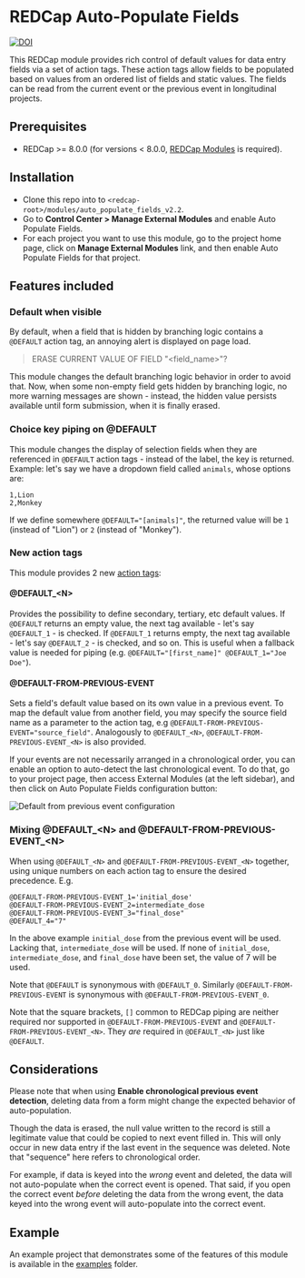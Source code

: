 # REDCap Auto-Populate Fields

[![DOI](https://zenodo.org/badge/DOI/10.5281/zenodo.3561116.svg)](https://doi.org/10.5281/zenodo.3561116)

This REDCap module provides rich control of default values for data entry fields via a set of action tags. These action tags allow fields to be populated based on values from an ordered list of fields and static values. The fields can be read from the current event or the previous event in longitudinal projects.

## Prerequisites
- REDCap >= 8.0.0 (for versions < 8.0.0, [REDCap Modules](https://github.com/vanderbilt/redcap-external-modules) is required).

## Installation
- Clone this repo into to `<redcap-root>/modules/auto_populate_fields_v2.2`.
- Go to **Control Center > Manage External Modules** and enable Auto Populate Fields.
- For each project you want to use this module, go to the project home page, click on **Manage External Modules** link, and then enable Auto Populate Fields for that project.

## Features included

### Default when visible
By default, when a field that is hidden by branching logic contains a `@DEFAULT` action tag, an annoying alert is displayed on page load.
> ERASE CURRENT VALUE OF FIELD "<field_name>"?

This module changes the default branching logic behavior in order to avoid that. Now, when some non-empty field gets hidden by branching logic, no more warning messages are shown - instead, the hidden value persists available until form submission, when it is finally erased.

### Choice key piping on @DEFAULT
This module changes the display of selection fields when they are referenced in `@DEFAULT` action tags - instead of the label, the key is returned. Example: let's say we have a dropdown field called `animals`, whose options are:
```
1,Lion
2,Monkey
```
If we define somewhere `@DEFAULT="[animals]"`, the returned value will be `1` (instead of "Lion") or `2` (instead of "Monkey").


### New action tags
This module provides 2 new [action tags](https://wiki.chpc.utah.edu/pages/viewpage.action?pageId=595001400):

#### @DEFAULT_\<N\>
Provides the possibility to define secondary, tertiary, etc default values. If `@DEFAULT` returns an empty value, the next tag available - let's say `@DEFAULT_1` - is checked. If `@DEFAULT_1` returns empty, the next tag available - let's say `@DEFAULT_2` - is checked, and so on. This is useful when a fallback value is needed for piping (e.g. `@DEFAULT="[first_name]" @DEFAULT_1="Joe Doe"`).

#### @DEFAULT-FROM-PREVIOUS-EVENT
Sets a field's default value based on its own value in a previous event. To map the default value from another field, you may specify the source field name as a parameter to the action tag, e.g `@DEFAULT-FROM-PREVIOUS-EVENT="source_field"`. Analogously to `@DEFAULT_<N>`, `@DEFAULT-FROM-PREVIOUS-EVENT_<N>` is also provided.

If your events are not necessarily arranged in a chronological order, you can enable an option to auto-detect the last chronological event. To do that, go to your project page, then access External Modules (at the left sidebar), and then click on Auto Populate Fields configuration button:

![Default from previous event configuration](img/default_from_previous_event_config.png)

### Mixing @DEFAULT_\<N\> and @DEFAULT-FROM-PREVIOUS-EVENT_\<N\>

When using `@DEFAULT_<N>` and `@DEFAULT-FROM-PREVIOUS-EVENT_<N>` together, using unique numbers on each action tag to ensure the desired precedence. E.g.

    @DEFAULT-FROM-PREVIOUS-EVENT_1='initial_dose'
    @DEFAULT-FROM-PREVIOUS-EVENT_2=intermediate_dose
    @DEFAULT-FROM-PREVIOUS-EVENT_3="final_dose"
    @DEFAULT_4="7"

In the above example `initial_dose` from the previous event will be used. Lacking that, `intermediate_dose` will be used. If none of `initial_dose`, `intermediate_dose`, and `final_dose` have been set, the value of 7 will be used.

Note that `@DEFAULT` is synonymous with `@DEFAULT_0`.  Similarly `@DEFAULT-FROM-PREVIOUS-EVENT` is synonymous with `@DEFAULT-FROM-PREVIOUS-EVENT_0`.

Note that the square brackets, `[]` common to REDCap piping are neither required nor supported in `@DEFAULT-FROM-PREVIOUS-EVENT` and `@DEFAULT-FROM-PREVIOUS-EVENT_<N>`. They _are_ required in `@DEFAULT_<N>` just like `@DEFAULT`.

## Considerations

Please note that when using **Enable chronological previous event detection**, deleting data from a form might change the expected behavior of auto-population. 

Though the data is erased, the null value written to the record is still a legitimate value that could be copied to next event filled in. This will only occur in new data entry if the last event in the sequence was deleted. Note that "sequence" here refers to chronological order.

For example, if data is keyed into the _wrong_ event and deleted, the data will not auto-populate when the correct event is opened. That said, if you open the correct event _before_ deleting the data from the wrong event, the data keyed into the wrong event will auto-populate into the correct event. 

## Example

An example project that demonstrates some of the features of this module is available in the [examples](examples/) folder.
